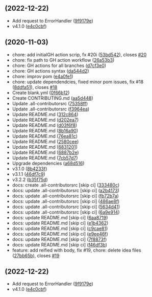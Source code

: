 ##  (2022-12-22)

* Add request to ErrorHandler ([9f9179e](https://github.com/cdimascio/openapi-spring-webflux-validator/commit/9f9179e))
* v4.1.0 ([e4c0cbf](https://github.com/cdimascio/openapi-spring-webflux-validator/commit/e4c0cbf))

##  (2020-11-03)

* chore: add initialGH action scrip, fx #20i ([53bd542](https://github.com/cdimascio/openapi-spring-webflux-validator/commit/53bd542)), closes [#20](https://github.com/cdimascio/openapi-spring-webflux-validator/issues/20)
* chore: fix path to GH action workflow ([26a53b3](https://github.com/cdimascio/openapi-spring-webflux-validator/commit/26a53b3))
* chore: GH actions for all branches ([d7cf3e0](https://github.com/cdimascio/openapi-spring-webflux-validator/commit/d7cf3e0))
* chore: GH actions syntax ([da544d2](https://github.com/cdimascio/openapi-spring-webflux-validator/commit/da544d2))
* chore: improv pom ([e4a0fe1](https://github.com/cdimascio/openapi-spring-webflux-validator/commit/e4a0fe1))
* chore: update dependendcies, fixed minor pom issues, fix #18 ([8ddfa51](https://github.com/cdimascio/openapi-spring-webflux-validator/commit/8ddfa51)), closes [#18](https://github.com/cdimascio/openapi-spring-webflux-validator/issues/18)
* Create blank.yml ([0f66b12](https://github.com/cdimascio/openapi-spring-webflux-validator/commit/0f66b12))
* Create CONTRIBUTING.md ([aa5d448](https://github.com/cdimascio/openapi-spring-webflux-validator/commit/aa5d448))
* Update .all-contributorsrc ([75358ff](https://github.com/cdimascio/openapi-spring-webflux-validator/commit/75358ff))
* Update .all-contributorsrc ([f3964ea](https://github.com/cdimascio/openapi-spring-webflux-validator/commit/f3964ea))
* Update README.md ([312c864](https://github.com/cdimascio/openapi-spring-webflux-validator/commit/312c864))
* Update README.md ([d202ea7](https://github.com/cdimascio/openapi-spring-webflux-validator/commit/d202ea7))
* Update README.md ([d03f6f8](https://github.com/cdimascio/openapi-spring-webflux-validator/commit/d03f6f8))
* Update README.md ([8b16a90](https://github.com/cdimascio/openapi-spring-webflux-validator/commit/8b16a90))
* Update README.md ([76ea81c](https://github.com/cdimascio/openapi-spring-webflux-validator/commit/76ea81c))
* Update README.md ([2580cee](https://github.com/cdimascio/openapi-spring-webflux-validator/commit/2580cee))
* Update README.md ([6831201](https://github.com/cdimascio/openapi-spring-webflux-validator/commit/6831201))
* Update README.md ([6887b2e](https://github.com/cdimascio/openapi-spring-webflux-validator/commit/6887b2e))
* Update README.md ([7cb57d7](https://github.com/cdimascio/openapi-spring-webflux-validator/commit/7cb57d7))
* Upgrade dependencies ([a68d516](https://github.com/cdimascio/openapi-spring-webflux-validator/commit/a68d516))
* v3.1.0 ([8b4233f](https://github.com/cdimascio/openapi-spring-webflux-validator/commit/8b4233f))
* v3.1.1 ([46df7c9](https://github.com/cdimascio/openapi-spring-webflux-validator/commit/46df7c9))
* v3.2.2 ([b35f75d](https://github.com/cdimascio/openapi-spring-webflux-validator/commit/b35f75d))
* docs: create .all-contributorsrc [skip ci] ([333480c](https://github.com/cdimascio/openapi-spring-webflux-validator/commit/333480c))
* docs: update .all-contributorsrc [skip ci] ([a2b4173](https://github.com/cdimascio/openapi-spring-webflux-validator/commit/a2b4173))
* docs: update .all-contributorsrc [skip ci] ([fb72b7a](https://github.com/cdimascio/openapi-spring-webflux-validator/commit/fb72b7a))
* docs: update .all-contributorsrc [skip ci] ([486ae8f](https://github.com/cdimascio/openapi-spring-webflux-validator/commit/486ae8f))
* docs: update .all-contributorsrc [skip ci] ([5634d41](https://github.com/cdimascio/openapi-spring-webflux-validator/commit/5634d41))
* docs: update .all-contributorsrc [skip ci] ([6a9e914](https://github.com/cdimascio/openapi-spring-webflux-validator/commit/6a9e914))
* docs: update README.md [skip ci] ([6aa8719](https://github.com/cdimascio/openapi-spring-webflux-validator/commit/6aa8719))
* docs: update README.md [skip ci] ([e1b4362](https://github.com/cdimascio/openapi-spring-webflux-validator/commit/e1b4362))
* docs: update README.md [skip ci] ([c9cae81](https://github.com/cdimascio/openapi-spring-webflux-validator/commit/c9cae81))
* docs: update README.md [skip ci] ([e9ee46f](https://github.com/cdimascio/openapi-spring-webflux-validator/commit/e9ee46f))
* docs: update README.md [skip ci] ([7f8873f](https://github.com/cdimascio/openapi-spring-webflux-validator/commit/7f8873f))
* docs: update README.md [skip ci] ([f46df3b](https://github.com/cdimascio/openapi-spring-webflux-validator/commit/f46df3b))
* feature: add reified with body, fix #19, chore: delete idea files ([27bb65b](https://github.com/cdimascio/openapi-spring-webflux-validator/commit/27bb65b)), closes [#19](https://github.com/cdimascio/openapi-spring-webflux-validator/issues/19)



##  (2022-12-22)

* Add request to ErrorHandler ([9f9179e](https://github.com/cdimascio/openapi-spring-webflux-validator/commit/9f9179e))
* v4.1.0 ([e4c0cbf](https://github.com/cdimascio/openapi-spring-webflux-validator/commit/e4c0cbf))



